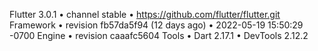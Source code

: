 Flutter 3.0.1 • channel stable • https://github.com/flutter/flutter.git
Framework • revision fb57da5f94 (12 days ago) • 2022-05-19 15:50:29 -0700
Engine • revision caaafc5604
Tools • Dart 2.17.1 • DevTools 2.12.2 